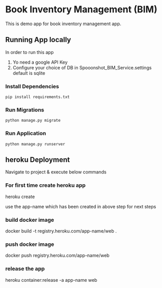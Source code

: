 # Book Inventory Management (BIM)

This is demo app for book inventory management app.

## Running App locally
 In order to run this app 
 1. Yo need a google API Key 
 2. Configure your choice of DB in Spooonshot_BIM_Service.settings default is sqlite 

 ### Install Dependencies 
`pip install requirements.txt`

### Run Migrations 
`python manage.py migrate`

### Run Application 
`python manage.py runserver`


## heroku Deployment 
Navigate to project & execute below commands  

### For first time create heroku app 
 heroku create

use the app-name which has been created in above step for next steps 
### build docker image
docker build -t registry.heroku.com/app-name/web .

### push docker image
docker push registry.heroku.com/app-name/web

### release the app  
heroku container:release -a  app-name web